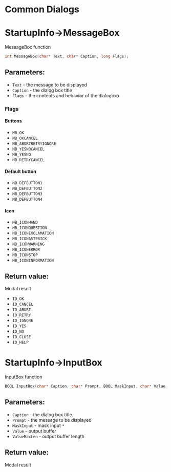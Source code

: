 Common Dialogs
==========

# StartupInfo->MessageBox
MessageBox function
```c
int MessageBox(char* Text, char* Caption, long Flags);
```
## Parameters:
- `Text` - the message to be displayed
- `Caption` - the dialog box title
- `Flags` - the contents and behavior of the dialogbxo

### Flags

#### Buttons

- `MB_OK`
- `MB_OKCANCEL`
- `MB_ABORTRETRYIGNORE`
- `MB_YESNOCANCEL`
- `MB_YESNO`
- `MB_RETRYCANCEL`

#### Default button

- `MB_DEFBUTTON1`
- `MB_DEFBUTTON2`
- `MB_DEFBUTTON3`
- `MB_DEFBUTTON4`

#### Icon

- `MB_ICONHAND`
- `MB_ICONQUESTION`
- `MB_ICONEXCLAMATION`
- `MB_ICONASTERICK`
- `MB_ICONWARNING`
- `MB_ICONERROR`
- `MB_ICONSTOP`
- `MB_ICONINFORMATION`

## Return value:
Modal result
- `ID_OK`
- `ID_CANCEL`
- `ID_ABORT`
- `ID_RETRY`
- `ID_IGNORE`
- `ID_YES`
- `ID_NO`
- `ID_CLOSE`
- `ID_HELP`

# StartupInfo->InputBox
InputBox function

```c
BOOL InputBox(char* Caption, char* Prompt, BOOL MaskInput, char* Value, int ValueMaxLen);
```
## Parameters:
- `Caption` - the dialog box title
- `Prompt` - the message to be displayed
- `MaskInput` - mask input `*`
- `Value` - output buffer
- `ValueMaxLen` - output buffer length
## Return value:
Modal result
